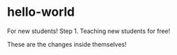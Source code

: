 # hello-world


For new students! Step 1.
Teaching new students for free!

These are the changes inside themselves!
